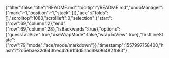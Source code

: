 {"filter":false,"title":"README.md","tooltip":"/README.md","undoManager":{"mark":-1,"position":-1,"stack":[]},"ace":{"folds":[],"scrolltop":1080,"scrollleft":0,"selection":{"start":{"row":69,"column":2},"end":{"row":69,"column":28},"isBackwards":true},"options":{"guessTabSize":true,"useWrapMode":false,"wrapToView":true},"firstLineState":{"row":79,"mode":"ace/mode/markdown"}},"timestamp":1557997158400,"hash":"2d5ebae32d643bec42661f4d5aac69a96482fb83"}